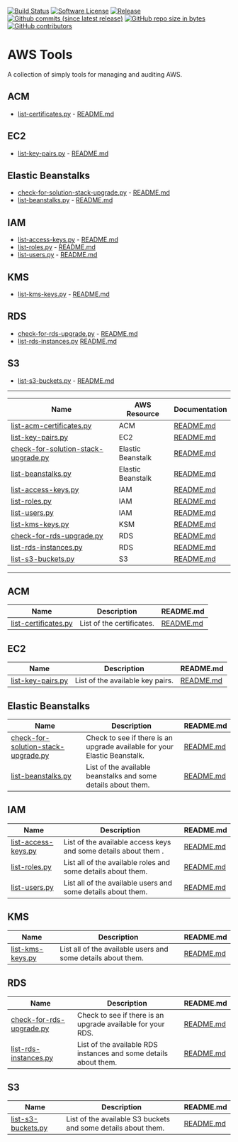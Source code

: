 [![Build Status](https://img.shields.io/travis/AntiPhotonltd/aws-tools/master.svg)](https://travis-ci.org/AntiPhotonltd/aws-tools)
[![Software License](https://img.shields.io/badge/license-MIT-blue.svg)](LICENSE.md)
[![Release](https://img.shields.io/github/release/AntiPhotonltd/aws-tools.svg)](https://github.com/AntiPhotonltd/aws-tools/releases/latest)
[![Github commits (since latest release)](https://img.shields.io/github/commits-since/AntiPhotonltd/aws-tools/latest.svg)](https://github.com/AntiPhotonltd/aws-tools/commits)
[![GitHub repo size in bytes](https://img.shields.io/github/repo-size/AntiPhotonltd/aws-tools.svg)](https://github.com/AntiPhotonltd/aws-tools)
[![GitHub contributors](https://img.shields.io/github/contributors/AntiPhotonltd/aws-tools.svg)](https://github.com/AntiPhotonltd/aws-tools)

AWS Tools
=========

A collection of simply tools for managing and auditing AWS.

## ACM

* [list-certificates.py](src/acm/list-acm-certificates/list-acm-certificates.py) - [README.md](src/acm/list-acm-certificates/README.md)

## EC2

* [list-key-pairs.py](src/ec2/list-key-pairs/list-key-pairs.py) - [README.md](src/ec2/list-key-pairs/README.md)

## Elastic Beanstalks

* [check-for-solution-stack-upgrade.py](src/elasticbeanstalk/check-for-solution-stack-upgrade/check-for-solution-stack-upgrade.py) - [README.md](src/elasticbeanstalk/check-for-solution-stack-upgrade/README.md)
* [list-beanstalks.py](src/elasticbeanstalk/list-beanstalks/list-beanstalks.py) - [README.md](src/elasticbeanstalk/list-beanstalks/README.md)

## IAM

* [list-access-keys.py](src/iam/list-access-keys/list-access-keys.py) - [README.md](src/iam/list-access-keys/README.md)
* [list-roles.py](src/iam/list-roles/list-roles.py) - [README.md](src/iam/list-roles/README.md)
* [list-users.py](src/iam/list-users/list-users.py) - [README.md](src/iam/list-users/README.md)

## KMS

* [list-kms-keys.py](src/kms/list-kms-keys/list-kms-keys.py) - [README.md](src/kms/list-kms-keys/README.md)

## RDS

* [check-for-rds-upgrade.py](src/rds/check-for-rds-upgrade/check-for-rds-upgrade.py) - [README.md](src/rds/check-for-rds-upgrade/README.md)
* [list-rds-instances.py](src/rds/list-rds-instances/list-rds-instances.py) [README.md](src/rds/list-rds-instances/README.md)

## S3

* [list-s3-buckets.py](src/s3/list-s3-buckets/list-s3-buckets.py) - [README.md](src/s3/list-s3-buckets/README.md)

**********

| Name | AWS Resource | Documentation |
| --- | --- | --- |
| [list-acm-certificates.py](src/acm/list-acm-certificates/list-acm-certificates.py) | ACM | [README.md](src/acm/list-certificates/README.md)
| [list-key-pairs.py](src/ec2/list-key-pairs/list-key-pairs.py) | EC2 | [README.md](src/ec2/list-key-pairs/README.md)
| [check-for-solution-stack-upgrade.py](src/elasticbeanstalk/check-for-solution-stack-upgrade/check-for-solution-stack-upgrade.py) | Elastic Beanstalk | [README.md](src/elasticbeanstalk/check-for-solution-stack-upgrade/README.md)
| [list-beanstalks.py](src/elasticbeanstalk/list-beanstalks/list-beanstalks.py) | Elastic Beanstalk | [README.md](src/elasticbeanstalk/list-beanstalks/README.md)
| [list-access-keys.py](src/iam/list-access-keys/list-access-keys.py) | IAM | [README.md](src/iam/list-access-keys/README.md)
| [list-roles.py](src/iam/list-roles/list-roles.py) | IAM | [README.md](src/iam/list-roles/README.md)
| [list-users.py](src/iam/list-users/list-users.py) | IAM | [README.md](src/iam/list-users/README.md)
| [list-kms-keys.py](src/kms/list-kms-keys/list-kms-keys.py) | KSM | [README.md](src/kms/list-kms-keys/README.md)
| [check-for-rds-upgrade.py](src/rds/check-for-rds-upgrade/check-for-rds-upgrade.py) | RDS | [README.md](src/rds/check-for-rds-upgrade/README.md) |
| [list-rds-instances.py](src/rds/list-rds-instances/list-rds-instances.py) | RDS | [README.md](src/rds/list-rds-instances/README.md) |
| [list-s3-buckets.py](src/s3/list-s3-buckets/list-s3-buckets.py) | S3 | [README.md](src/s3/list-s3-buckets/README.md) |

**********


## ACM

| Name | Description | README.md |
| --- | --- | --- |
| [list-certificates.py](src/acm/list-certificates/list-certificates.py) | List of the certificates. | [README.md](src/acm/list-certificates/README.md)

## EC2

| Name | Description | README.md |
| --- | --- | --- |
| [list-key-pairs.py](src/ec2/list-key-pairs/list-key-pairs.py) | List of the available key pairs. | [README.md](src/ec2/list-key-pairs/README.md)

## Elastic Beanstalks

| Name | Description | README.md |
| --- | --- | --- |
| [check-for-solution-stack-upgrade.py](src/elasticbeanstalk/check-for-solution-stack-upgrade/check-for-solution-stack-upgrade.py) | Check to see if there is an upgrade available for your Elastic Beanstalk. | [README.md](src/elasticbeanstalk/check-for-solution-stack-upgrade/README.md)
| [list-beanstalks.py](src/elasticbeanstalk/list-beanstalks/list-beanstalks.py) | List of the available beanstalks and some details about them. | [README.md](src/elasticbeanstalk/list-beanstalks/README.md)

## IAM

| Name | Description | README.md |
| --- | --- | --- |
| [list-access-keys.py](src/iam/list-access-keys/list-access-keys.py) | List of the available access keys and some details about them . | [README.md](src/iam/list-access-keys/README.md)
| [list-roles.py](src/iam/list-roles/list-roles.py) | List all of the available roles and some details about them. | [README.md](src/iam/list-roles/README.md)
| [list-users.py](src/iam/list-users/list-users.py) | List all of the available users and some details about them. | [README.md](src/iam/list-users/README.md)

## KMS

| Name | Description | README.md |
| --- | --- | --- |
| [list-kms-keys.py](src/kms/list-kms-keys/list-kms-keys.py) | List all of the available users and some details about them. | [README.md](src/kms/list-kms-keys/README.md)

## RDS

| Name | Description | README.md |
| --- | --- | --- |
| [check-for-rds-upgrade.py](src/rds/check-for-rds-upgrade/check-for-rds-upgrade.py) | Check to see if there is an upgrade available for your RDS. | [README.md](src/rds/check-for-rds-upgrade/README.md) |
| [list-rds-instances.py](src/rds/list-rds-instances/list-rds-instances.py) | List of the available RDS instances and some details about them. |  [README.md](src/rds/list-rds-instances/README.md) |

## S3

| Name | Description | README.md |
| --- | --- | --- |
| [list-s3-buckets.py](src/s3/list-s3-buckets/list-s3-buckets.py) | List of the available S3 buckets and some details about them. |  [README.md](src/s3/list-s3-buckets/README.md) |
